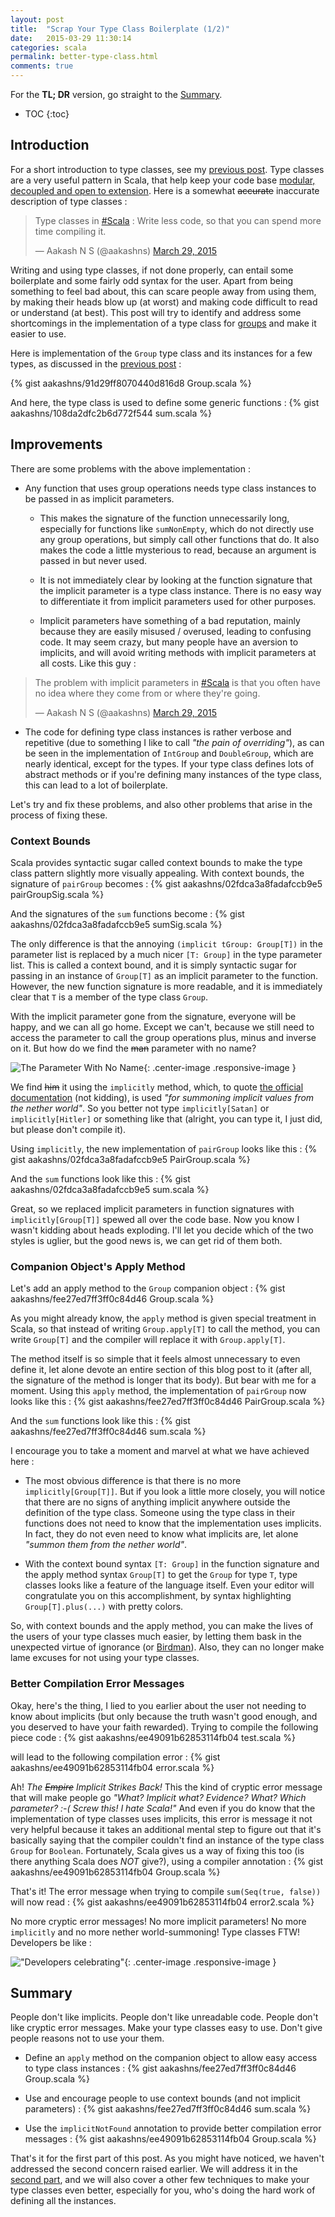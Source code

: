 ```yaml
---
layout: post
title:  "Scrap Your Type Class Boilerplate (1/2)"
date:   2015-03-29 11:30:14
categories: scala
permalink: better-type-class.html
comments: true
---
```


For the **TL; DR** version, go straight to the [Summary](#summary).

* TOC
{:toc}

Introduction
-------------
For a short introduction to type classes, see my [previous post][type-class]. Type classes are a very useful pattern in Scala, that help keep your code base [modular, decoupled and open to extension][dan-rosen-tutorial]. Here is a somewhat <s>accurate</s> inaccurate description of type classes :

<blockquote class="twitter-tweet tw-align-center" lang="en"><p>Type classes in <a href="https://twitter.com/hashtag/Scala?src=hash">#Scala</a> : Write less code, so that you can spend more time compiling it.</p>&mdash; Aakash N S (@aakashns) <a href="https://twitter.com/aakashns/status/582276660248125441">March 29, 2015</a></blockquote>
<script async src="//platform.twitter.com/widgets.js" charset="utf-8"></script>
<p></p>

Writing and using type classes, if not done properly, can entail some boilerplate and some fairly odd syntax for the user. Apart from being something to feel bad about, this can scare people away from using them, by making their heads blow up (at worst) and making code difficult to read or understand (at best). This post will try to identify and address some shortcomings in the implementation of a type class for [groups][group-wikipedia] and make it easier to use.

Here is implementation of the `Group` type class and its instances for a few types, as discussed in the [previous post][type-class] :

{% gist aakashns/91d29ff8070440d816d8 Group.scala %}

And here, the type class is used to define some generic functions :
{% gist aakashns/108da2dfc2b6d772f544 sum.scala %}

Improvements
-------------

There are some problems with the above implementation :

- Any function that uses group operations needs type class instances to be passed in as implicit parameters.

  - This makes the signature of the function unnecessarily long, especially for functions like `sumNonEmpty`, which do not directly use any group operations, but simply call other functions that do. It also makes the code a little mysterious to read, because an argument is passed in but never used.

  - It is not immediately clear by looking at the function signature that the implicit parameter is a type class instance. There is no easy way to differentiate it from implicit parameters used for other purposes.

  - Implicit parameters have something of a bad reputation, mainly because they are easily misused / overused, leading to confusing code. It may seem crazy, but many people have an aversion to implicits, and will avoid writing methods with implicit parameters at all costs. Like this guy :


<blockquote class="twitter-tweet tw-align-center" lang="en"><p>The problem with implicit parameters in <a href="https://twitter.com/hashtag/Scala?src=hash">#Scala</a> is that you often have no idea where they come from or where they&#39;re going.</p>&mdash; Aakash N S (@aakashns) <a href="https://twitter.com/aakashns/status/582236918827610114">March 29, 2015</a></blockquote>
<script async src="//platform.twitter.com/widgets.js" charset="utf-8"></script>
<p></p>


- The code for defining type class instances is rather verbose and repetitive (due to something I like to call *"the pain of overriding"*), as can be seen in the implementation of `IntGroup` and `DoubleGroup`, which are nearly identical, except for the types. If your type class defines lots of abstract methods or if you're defining many instances of the type class, this can lead to a lot of boilerplate.

Let's try and fix these problems, and also other problems that arise in the process of fixing these.

### Context Bounds ###

Scala provides syntactic sugar called context bounds to make the type class pattern slightly more visually appealing. With context bounds, the signature of `pairGroup` becomes :
{% gist aakashns/02fdca3a8fadafccb9e5 pairGroupSig.scala %}

And the signatures of the `sum` functions become :
{% gist aakashns/02fdca3a8fadafccb9e5 sumSig.scala %}

The only difference is that the annoying `(implicit tGroup: Group[T])` in the parameter list is replaced by a much nicer `[T: Group]` in the type parameter list. This is called a context bound, and it is simply syntactic sugar for passing in an instance of `Group[T]` as an implicit parameter to the function. However, the new function signature is more readable, and it is immediately clear that `T` is a member of the type class `Group`.

With the implicit parameter gone from the signature, everyone will be happy, and we can all go home. Except we can't, because we still need to access the parameter to call the group operations plus, minus and inverse on it. But how do we find the <s>man</s> parameter with no name?

![The Parameter With No Name][man-with-no-name]{: .center-image .responsive-image }
<p></p>

 We find <s>him</s> it using the `implicitly` method, which, to quote [the official documentation][scala-implicitly-doc] (not kidding), is used *"for summoning implicit values from the nether world"*. So you better not type `implicitly[Satan]` or `implicitly[Hitler]` or something like that (alright, you can type it, I just did, but please don't compile it).

Using `implicitly`, the new implementation of `pairGroup` looks like this :
{% gist aakashns/02fdca3a8fadafccb9e5 PairGroup.scala %}

And the `sum` functions look like this :
{% gist aakashns/02fdca3a8fadafccb9e5 sum.scala %}

Great, so we replaced implicit parameters in function signatures with `implicitly[Group[T]]` spewed all over the code base. Now you know I wasn't kidding about heads exploding. I'll let you decide which of the two styles is uglier, but the good news is, we can get rid of them both.

### Companion Object's Apply Method ###

Let's add an apply method to the `Group` companion object :
{% gist aakashns/fee27ed7ff3ff0c84d46 Group.scala %}

As you might already know, the `apply` method is given special treatment in Scala, so that instead of writing `Group.apply[T]` to call the method, you can write `Group[T]` and the compiler will  replace it with `Group.apply[T]`.

The method itself is so simple that it feels almost unnecessary to even define it, let alone devote an entire section of this blog post to it (after all, the signature of the method is longer that its body). But bear with me for a moment. Using this `apply` method, the implementation of `pairGroup` now looks like this :
{% gist aakashns/fee27ed7ff3ff0c84d46 PairGroup.scala %}

And the `sum` functions look like this :
{% gist aakashns/fee27ed7ff3ff0c84d46 sum.scala %}

I encourage you to take a moment and marvel at what we have achieved here :

- The most obvious difference is that there is no more `implicitly[Group[T]]`. But if you look a little more closely, you will notice that there are no signs of anything implicit anywhere outside the definition of the type class. Someone using the type class in their functions does not need to know that the implementation uses implicits. In fact, they do not even need to know what implicits are, let alone *"summon them from the nether world"*.

- With the context bound syntax `[T: Group]` in the function signature and the apply method syntax `Group[T]` to get the `Group` for type `T`, type classes looks like a feature of the language itself. Even your editor will congratulate you on this accomplishment, by syntax highlighting `Group[T].plus(...)` with pretty colors.

So, with context bounds and the apply method, you can make the lives of the users of your type classes much easier, by letting them bask in the unexpected virtue of ignorance (or [Birdman][birdman-imdb]). Also, they can no longer make lame excuses for not using your type classes.

### Better Compilation Error Messages ###

Okay, here's the thing, I lied to you earlier about the user not needing to know about implicits (but only because the truth wasn't good enough, and you deserved to have your faith rewarded). Trying to compile the following piece code :
{% gist aakashns/ee49091b62853114fb04 test.scala %}

will lead to the following compilation error :
{% gist aakashns/ee49091b62853114fb04 error.scala %}

Ah! *The <s>Empire</s> Implicit Strikes Back!* This the kind of cryptic error message that will make people go *"What? Implicit what? Evidence? What? Which parameter? :-( Screw this! I hate Scala!"* And even if you do know that the implementation of type classes uses implicits, this error is message it not very helpful because it takes an additional mental step to figure out that it's basically saying that the compiler couldn't find an instance of the type class `Group` for `Boolean`. Fortunately, Scala gives us a way of fixing this too (is there anything Scala does *NOT* give?), using a compiler annotation :
{% gist aakashns/ee49091b62853114fb04 Group.scala %}

That's it! The error message when trying to compile `sum(Seq(true, false))` will now read :
{% gist aakashns/ee49091b62853114fb04 error2.scala %}

No more cryptic error messages! No more implicit parameters! No more `implicitly` and no more nether world-summoning! Type classes FTW! Developers be like :

!["Developers celebrating"][celebration-gif]{: .center-image .responsive-image }
<p></p>


Summary
--------

People don't like implicits. People don't like unreadable code. People don't like cryptic error messages. Make your type classes easy to use. Don't give people reasons not to use your them.

- Define an `apply` method on the companion object to allow easy access to type class instances :
{% gist aakashns/fee27ed7ff3ff0c84d46 Group.scala %}

- Use and encourage people to use context bounds (and not implicit parameters) :
{% gist aakashns/fee27ed7ff3ff0c84d46 sum.scala %}

- Use the `implicitNotFound` annotation to provide better compilation error messages :
{% gist aakashns/ee49091b62853114fb04 Group.scala %}

That's it for the first part of this post. As you might have noticed, we haven't addressed the second concern raised earlier. We will address it in the [second part][better-type-class-2], and we will also cover a other few techniques to make your type classes even better, especially for you, who's doing the hard work of defining all the instances.

[better-type-class-2]: /better-type-class-2.html
[man-with-no-name]: http://i.imgur.com/uoWctOP.jpg
[celebration-gif]: http://media.giphy.com/media/WijMCD1r9hOIE/giphy.gif
[scala-implicitly-doc]: https://github.com/scala/scala/blob/v2.11.6/src/library/scala/Predef.scala#L130
[group-wikipedia]: http://en.wikipedia.org/wiki/Group_(mathematics)
[type-class]: /type-class.html
[dan-rosen-tutorial]: https://www.youtube.com/watch?v=sVMES4RZF-8
[scala-context-bounds]: http://docs.scala-lang.org/tutorials/FAQ/context-and-view-bounds.html#what-is-a-context-bound
[birdman-imdb]: http://www.imdb.com/title/tt2562232/